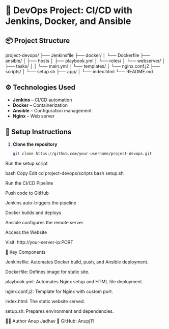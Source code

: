 # 🚀 DevOps Project: CI/CD with Jenkins, Docker, and Ansible

## 📦 Project Structure

project-devops/
├── Jenkinsfile
├── docker/
│ └── Dockerfile
├── ansible/
│ ├── hosts
│ ├── playbook.yml
│ └── roles/
│ └── webserver/
│ ├── tasks/
│ │ └── main.yml
│ └── templates/
│ └── nginx.conf.j2
├── scripts/
│ └── setup.sh
├── app/
│ └── index.html
└── README.md



## ⚙️ Technologies Used
- **Jenkins** – CI/CD automation
- **Docker** – Containerization
- **Ansible** – Configuration management
- **Nginx** – Web server

## 🔧 Setup Instructions

1. **Clone the repository**
   ```bash
   git clone https://github.com/your-username/project-devops.git

Run the setup script

bash
Copy
Edit
cd project-devops/scripts
bash setup.sh

Run the CI/CD Pipeline

Push code to GitHub

Jenkins auto-triggers the pipeline

Docker builds and deploys

Ansible configures the remote server

Access the Website

Visit: http://your-server-ip:PORT

📂  Key Components

Jenkinsfile: Automates Docker build, push, and Ansible deployment.

Dockerfile: Defines image for static site.

playbook.yml: Automates Nginx setup and HTML file deployment.

nginx.conf.j2: Template for Nginx with custom port.

index.html: The static website served.

setup.sh: Prepares environment and dependencies.

🧑‍💻 Author
Anup Jadhav
🔗 GitHub: Anupj11